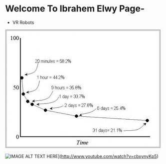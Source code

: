 # Welcome To Ibrahem Elwy Page-
- VR Robots

![test image](img/forget.jpg)


![IMAGE ALT TEXT HERE](http://img.youtube.com/vi/cbxynyKp5/0.jpg)](http://www.youtube.com/watch?v=cbxynyKp5)




